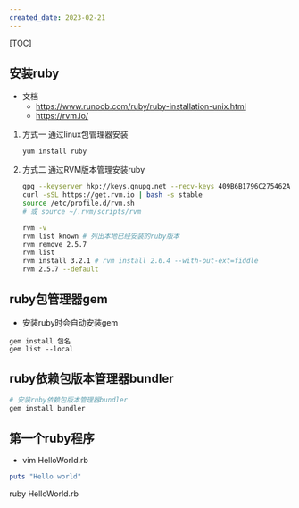 ```yaml
---
created_date: 2023-02-21
---
```


[TOC]

## 安装ruby
- 文档
    - https://www.runoob.com/ruby/ruby-installation-unix.html
    - https://rvm.io/

1. 方式一 通过linux包管理器安装
    ```bash
    yum install ruby
    ```

2. 方式二 通过RVM版本管理安装ruby
    ```bash
    gpg --keyserver hkp://keys.gnupg.net --recv-keys 409B6B1796C275462A1703113804BB82D39DC0E3 7D2BAF1CF37B13E2069D6956105BD0E739499BDB
    curl -sSL https://get.rvm.io | bash -s stable
    source /etc/profile.d/rvm.sh 
    # 或 source ~/.rvm/scripts/rvm

    rvm -v
    rvm list known # 列出本地已经安装的ruby版本
    rvm remove 2.5.7
    rvm list
    rvm install 3.2.1 # rvm install 2.6.4 --with-out-ext=fiddle
    rvm 2.5.7 --default
    ```

## ruby包管理器gem
- 安装ruby时会自动安装gem
```
gem install 包名
gem list --local
```

## ruby依赖包版本管理器bundler
```bash
# 安装ruby依赖包版本管理器bundler
gem install bundler
```

## 第一个ruby程序
- vim HelloWorld.rb
```ruby
puts "Hello world"
```
ruby HelloWorld.rb
